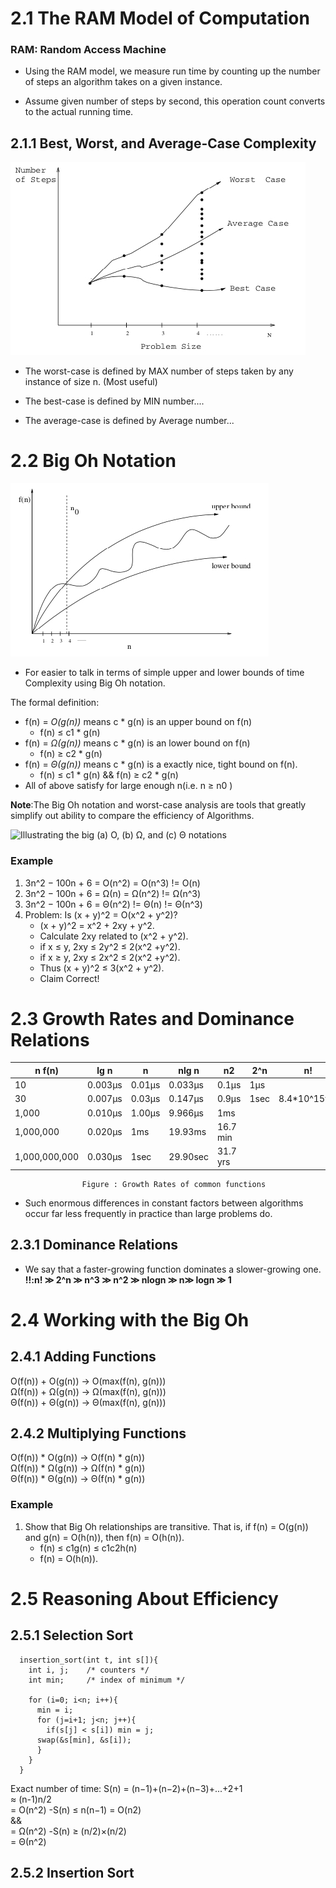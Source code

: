 # 2.1 The RAM Model of Computation

### RAM: Random Access Machine

- Using the RAM model, we measure run time by counting up the number of steps an algorithm takes on a given instance.

- Assume given number of steps by second, this operation count converts to the actual running time.

## 2.1.1 Best, Worst, and Average-Case Complexity
![Best, worst, and average Complexity](https://github.com/Whihat/Data-Structure-and-Algorithms/blob/master/screenshot/screenshot1.jpg
)

- The worst-case is defined by MAX number of steps taken by any instance of size n. (Most useful)

- The best-case is defined by MIN number....

- The average-case is defined by Average number...


# 2.2 Big Oh Notation
![Upper and Lower bounds](https://github.com/Whihat/Data-Structure-and-Algorithms/blob/master/screenshot/screenshot2.jpg)

- For easier to talk in terms of simple upper and lower bounds of time Complexity using Big Oh notation.

The formal definition:
  - f(n) = _O(g(n))_ means c * g(n) is an upper bound on f(n)
    - f(n) ≤ c1 * g(n)
  - f(n) = _Ω(g(n))_ means c * g(n) is an lower bound on f(n)
    - f(n) ≥ c2 * g(n)
  - f(n) = _Θ(g(n))_ means c * g(n) is a exactly nice, tight bound on f(n).
    - f(n) ≤ c1 * g(n) && f(n) ≥ c2 * g(n)
  - All of above satisfy for large enough n(i.e. n ≥ n0 )

**Note**:The Big Oh notation and worst-case analysis are tools that greatly simplify out ability to compare the efficiency of Algorithms.

![Illustrating the big (a) O, (b) Ω, and (c) Θ notations
](https://github.com/Whihat/Data-Structure-and-Algorithms/blob/master/screenshot/screenshot3.jpg)

### Example
1. 3n^2 − 100n + 6 = O(n^2) = O(n^3) != O(n)
2. 3n^2 − 100n + 6 = Ω(n) = Ω(n^2) != Ω(n^3)
3. 3n^2 − 100n + 6 = Θ(n^2) != Θ(n) != Θ(n^3)
4. Problem: Is (x + y)^2 = O(x^2 + y^2)?
    - (x + y)^2 = x^2 + 2xy + y^2.
    - Calculate 2xy related to (x^2 + y^2).
    - if x ≤ y, 2xy ≤ 2y^2 ≤ 2(x^2 +y^2).
    - if x ≥ y, 2xy ≤ 2x^2 ≤ 2(x^2 +y^2).
    - Thus (x + y)^2 ≤ 3(x^2 + y^2).
    - Claim Correct!


# 2.3 Growth Rates and Dominance Relations
| n  f(n)      | lg n    | n       | nlg n   | n2      |  2^n    | n!          |
| -------------|---------|---------|---------|---------|---------|-------------|
| 10           | 0.003μs | 0.01μs  | 0.033μs | 0.1μs   | 1μs     |    | 3.63μs |
| 30           | 0.007μs | 0.03μs  | 0.147μs | 0.9μs   | 1sec    | 8.4*10^15yrs|
| 1,000        | 0.010μs | 1.00μs  | 9.966μs | 1ms     |         |             |
| 1,000,000    | 0.020μs | 1ms     | 19.93ms | 16.7 min|         |             |
| 1,000,000,000| 0.030μs | 1sec    | 29.90sec| 31.7 yrs|         |             |
                    Figure : Growth Rates of common functions

- Such enormous differences in constant factors between algorithms occur far less frequently in practice than large problems do.

## 2.3.1 Dominance Relations
- We say that a faster-growing function dominates a slower-growing one. <br />
**!!:n! ≫ 2^n ≫ n^3 ≫ n^2 ≫ nlogn ≫ n≫ logn ≫ 1**


# 2.4 Working with the Big Oh
## 2.4.1 Adding Functions
  O(f(n)) + O(g(n)) → O(max(f(n), g(n))) <br />
  Ω(f(n)) + Ω(g(n)) → Ω(max(f(n), g(n))) <br />
  Θ(f(n)) + Θ(g(n)) → Θ(max(f(n), g(n))) <br />

## 2.4.2 Multiplying Functions
  O(f(n)) * O(g(n)) → O(f(n) * g(n)) <br />
  Ω(f(n)) * Ω(g(n)) → Ω(f(n) * g(n)) <br />
  Θ(f(n)) * Θ(g(n)) → Θ(f(n) * g(n)) <br />

### Example
1. Show that Big Oh relationships are transitive. That is, if f(n) = O(g(n)) and g(n) = O(h(n)), then f(n) = O(h(n)).
   - f(n) ≤ c1g(n) ≤ c1c2h(n)
   - f(n) = O(h(n)).


# 2.5 Reasoning About Efficiency
## 2.5.1 Selection Sort
  ```
    insertion_sort(int t, int s[]){
      int i, j;    /* counters */
      int min;     /* index of minimum */

      for (i=0; i<n; i++){
        min = i;
        for (j=i+1; j<n; j++){
          if(s[j] < s[i]) min = j;
        swap(&s[min], &s[i]);
        }
      }
    }
  ```
Exact number of time: S(n) = (n−1)+(n−2)+(n−3)+...+2+1 <br />
                           ≈ (n-1)n/2 <br />
                           = O(n^2) -S(n) ≤ n(n−1) = O(n2) <br />
                           && <br />
                           = Ω(n^2) -S(n) ≥ (n/2)×(n/2) <br />
                           = Θ(n^2)

## 2.5.2 Insertion Sort
